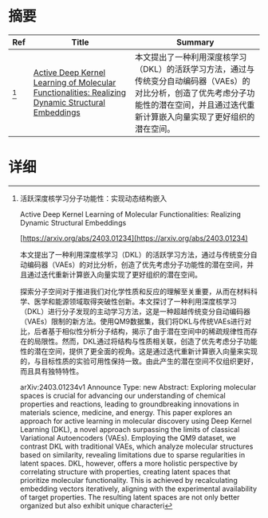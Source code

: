 # 摘要

| Ref | Title | Summary |
| --- | --- | --- |
| [^1] | [Active Deep Kernel Learning of Molecular Functionalities: Realizing Dynamic Structural Embeddings](https://arxiv.org/abs/2403.01234) | 本文提出了一种利用深度核学习（DKL）的活跃学习方法，通过与传统变分自动编码器（VAEs）的对比分析，创造了优先考虑分子功能性的潜在空间，并且通过迭代重新计算嵌入向量实现了更好组织的潜在空间。 |

# 详细

[^1]: 活跃深度核学习分子功能性：实现动态结构嵌入

    Active Deep Kernel Learning of Molecular Functionalities: Realizing Dynamic Structural Embeddings

    [https://arxiv.org/abs/2403.01234](https://arxiv.org/abs/2403.01234)

    本文提出了一种利用深度核学习（DKL）的活跃学习方法，通过与传统变分自动编码器（VAEs）的对比分析，创造了优先考虑分子功能性的潜在空间，并且通过迭代重新计算嵌入向量实现了更好组织的潜在空间。

    

    探索分子空间对于推进我们对化学性质和反应的理解至关重要，从而在材料科学、医学和能源领域取得突破性创新。本文探讨了一种利用深度核学习（DKL）进行分子发现的主动学习方法，这是一种超越传统变分自动编码器（VAEs）限制的新方法。使用QM9数据集，我们将DKL与传统VAEs进行对比，后者基于相似性分析分子结构，揭示了由于潜在空间中的稀疏规律性而存在的局限性。然而，DKL通过将结构与性质相关联，创造了优先考虑分子功能性的潜在空间，提供了更全面的视角。这是通过迭代重新计算嵌入向量来实现的，与目标性质的实验可用性保持一致。由此产生的潜在空间不仅组织更好，而且具有独特特性。

    arXiv:2403.01234v1 Announce Type: new  Abstract: Exploring molecular spaces is crucial for advancing our understanding of chemical properties and reactions, leading to groundbreaking innovations in materials science, medicine, and energy. This paper explores an approach for active learning in molecular discovery using Deep Kernel Learning (DKL), a novel approach surpassing the limits of classical Variational Autoencoders (VAEs). Employing the QM9 dataset, we contrast DKL with traditional VAEs, which analyze molecular structures based on similarity, revealing limitations due to sparse regularities in latent spaces. DKL, however, offers a more holistic perspective by correlating structure with properties, creating latent spaces that prioritize molecular functionality. This is achieved by recalculating embedding vectors iteratively, aligning with the experimental availability of target properties. The resulting latent spaces are not only better organized but also exhibit unique characteri
    

